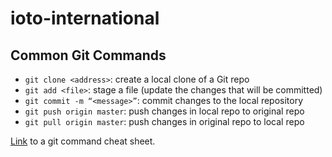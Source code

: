 # ioto-international

## Common Git Commands

* `git clone <address>`: create a local clone of a Git repo
* `git add <file>`: stage a file (update the changes that will be committed)
* `git commit -m “<message>”`: commit changes to the local repository
* `git push origin master`: push changes in local repo to original repo
* `git pull origin master`: push changes in original repo to local repo

[Link](https://www.atlassian.com/git/tutorials/atlassian-git-cheatsheet) to a git command cheat sheet.
